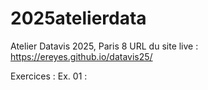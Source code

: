 # 2025atelierdata
Atelier Datavis 2025, Paris 8 URL du site live : https://ereyes.github.io/datavis25/

Exercices :
Ex. 01 : 
